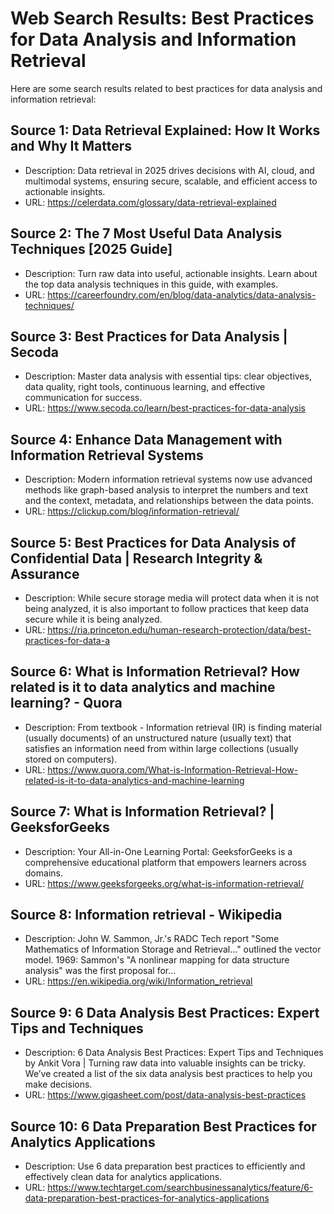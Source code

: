 # Web Search Results: Best Practices for Data Analysis and Information Retrieval

Here are some search results related to best practices for data analysis and information retrieval:

## Source 1: Data Retrieval Explained: How It Works and Why It Matters
- Description: Data retrieval in 2025 drives decisions with AI, cloud, and multimodal systems, ensuring secure, scalable, and efficient access to actionable insights.
- URL: https://celerdata.com/glossary/data-retrieval-explained

## Source 2: The 7 Most Useful Data Analysis Techniques [2025 Guide]
- Description: Turn raw data into useful, actionable insights. Learn about the top data analysis techniques in this guide, with examples.
- URL: https://careerfoundry.com/en/blog/data-analytics/data-analysis-techniques/

## Source 3: Best Practices for Data Analysis | Secoda
- Description: Master data analysis with essential tips: clear objectives, data quality, right tools, continuous learning, and effective communication for success.
- URL: https://www.secoda.co/learn/best-practices-for-data-analysis

## Source 4: Enhance Data Management with Information Retrieval Systems
- Description: Modern information retrieval systems now use advanced methods like graph-based analysis to interpret the numbers and text and the context, metadata, and relationships between the data points.
- URL: https://clickup.com/blog/information-retrieval/

## Source 5: Best Practices for Data Analysis of Confidential Data | Research Integrity & Assurance
- Description: While secure storage media will protect data when it is not being analyzed, it is also important to follow practices that keep data secure while it is being analyzed.
- URL: https://ria.princeton.edu/human-research-protection/data/best-practices-for-data-a

## Source 6: What is Information Retrieval? How related is it to data analytics and machine learning? - Quora
- Description: From textbook - Information retrieval (IR) is finding material (usually documents) of an unstructured nature (usually text) that satisfies an information need from within large collections (usually stored on computers).
- URL: https://www.quora.com/What-is-Information-Retrieval-How-related-is-it-to-data-analytics-and-machine-learning

## Source 7: What is Information Retrieval? | GeeksforGeeks
- Description: Your All-in-One Learning Portal: GeeksforGeeks is a comprehensive educational platform that empowers learners across domains.
- URL: https://www.geeksforgeeks.org/what-is-information-retrieval/

## Source 8: Information retrieval - Wikipedia
- Description: John W. Sammon, Jr.'s RADC Tech report "Some Mathematics of Information Storage and Retrieval..." outlined the vector model. 1969: Sammon's "A nonlinear mapping for data structure analysis" was the first proposal for...
- URL: https://en.wikipedia.org/wiki/Information_retrieval

## Source 9: 6 Data Analysis Best Practices: Expert Tips and Techniques
- Description: 6 Data Analysis Best Practices: Expert Tips and Techniques by Ankit Vora | Turning raw data into valuable insights can be tricky. We’ve created a list of the six data analysis best practices to help you make decisions.
- URL: https://www.gigasheet.com/post/data-analysis-best-practices

## Source 10: 6 Data Preparation Best Practices for Analytics Applications
- Description: Use 6 data preparation best practices to efficiently and effectively clean data for analytics applications.
- URL: https://www.techtarget.com/searchbusinessanalytics/feature/6-data-preparation-best-practices-for-analytics-applications
